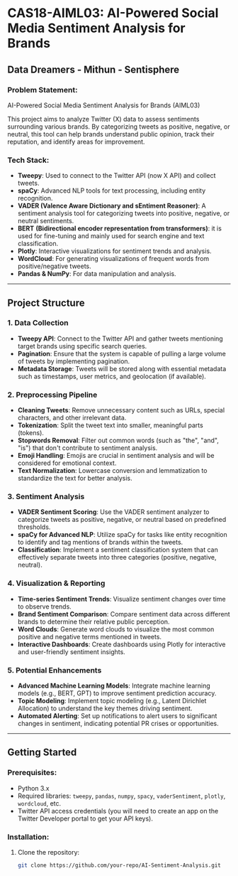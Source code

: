# CAS18-AIML03: AI-Powered Social Media Sentiment Analysis for Brands

## Data Dreamers - Mithun - Sentisphere

### Problem Statement:
AI-Powered Social Media Sentiment Analysis for Brands (AIML03)

This project aims to analyze Twitter (X) data to assess sentiments surrounding various brands. By categorizing tweets as positive, negative, or neutral, this tool can help brands understand public opinion, track their reputation, and identify areas for improvement.

### Tech Stack:
- **Tweepy**: Used to connect to the Twitter API (now X API) and collect tweets.
- **spaCy**: Advanced NLP tools for text processing, including entity recognition.
- **VADER (Valence Aware Dictionary and sEntiment Reasoner)**: A sentiment analysis tool for categorizing tweets into positive, negative, or neutral sentiments.
- **BERT** **(Bidirectional encoder representation from transformers)**: it is used for fine-tuning and mainly used for search engine and text classification.
- **Plotly**: Interactive visualizations for sentiment trends and analysis.
- **WordCloud**: For generating visualizations of frequent words from positive/negative tweets.
- **Pandas & NumPy**: For data manipulation and analysis.
  
---
## Project Structure

### 1. Data Collection
- **Tweepy API**: Connect to the Twitter API and gather tweets mentioning target brands using specific search queries.
- **Pagination**: Ensure that the system is capable of pulling a large volume of tweets by implementing pagination.
- **Metadata Storage**: Tweets will be stored along with essential metadata such as timestamps, user metrics, and geolocation (if available).

### 2. Preprocessing Pipeline
- **Cleaning Tweets**: Remove unnecessary content such as URLs, special characters, and other irrelevant data.
- **Tokenization**: Split the tweet text into smaller, meaningful parts (tokens).
- **Stopwords Removal**: Filter out common words (such as "the", "and", "is") that don't contribute to sentiment analysis.
- **Emoji Handling**: Emojis are crucial in sentiment analysis and will be considered for emotional context.
- **Text Normalization**: Lowercase conversion and lemmatization to standardize the text for better analysis.

### 3. Sentiment Analysis
- **VADER Sentiment Scoring**: Use the VADER sentiment analyzer to categorize tweets as positive, negative, or neutral based on predefined thresholds.
- **spaCy for Advanced NLP**: Utilize spaCy for tasks like entity recognition to identify and tag mentions of brands within the tweets.
- **Classification**: Implement a sentiment classification system that can effectively separate tweets into three categories (positive, negative, neutral).

### 4. Visualization & Reporting
- **Time-series Sentiment Trends**: Visualize sentiment changes over time to observe trends.
- **Brand Sentiment Comparison**: Compare sentiment data across different brands to determine their relative public perception.
- **Word Clouds**: Generate word clouds to visualize the most common positive and negative terms mentioned in tweets.
- **Interactive Dashboards**: Create dashboards using Plotly for interactive and user-friendly sentiment insights.

### 5. Potential Enhancements
- **Advanced Machine Learning Models**: Integrate machine learning models (e.g., BERT, GPT) to improve sentiment prediction accuracy.
- **Topic Modeling**: Implement topic modeling (e.g., Latent Dirichlet Allocation) to understand the key themes driving sentiment.
- **Automated Alerting**: Set up notifications to alert users to significant changes in sentiment, indicating potential PR crises or opportunities.

---

## Getting Started

### Prerequisites:
- Python 3.x
- Required libraries: `tweepy`, `pandas`, `numpy`, `spacy`, `vaderSentiment`, `plotly`, `wordcloud`, etc.
- Twitter API access credentials (you will need to create an app on the Twitter Developer portal to get your API keys).

### Installation:
1. Clone the repository:
   ```bash
   git clone https://github.com/your-repo/AI-Sentiment-Analysis.git
